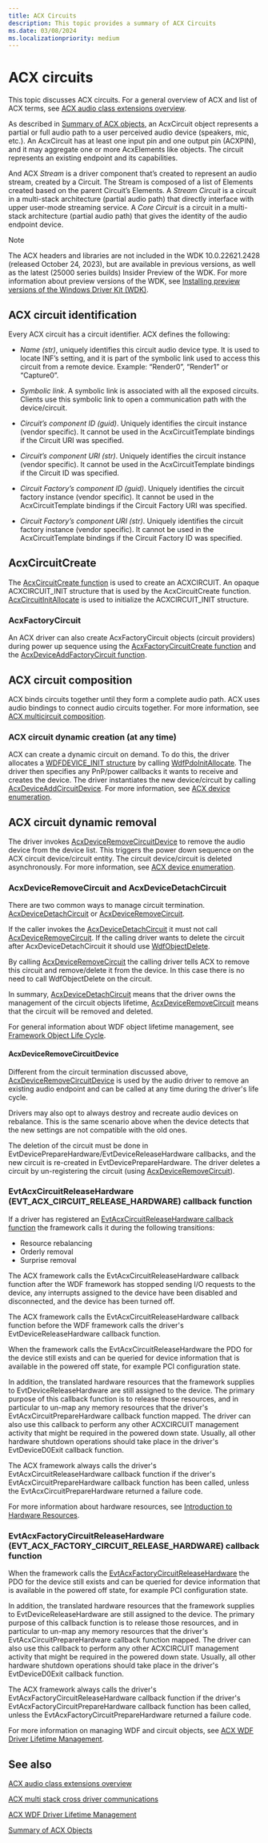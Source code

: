 ```yaml
---
title: ACX Circuits
description: This topic provides a summary of ACX Circuits 
ms.date: 03/08/2024
ms.localizationpriority: medium
---
```


# ACX circuits

This topic discusses ACX circuits. For a general overview of ACX and list of ACX terms, see [ACX audio class extensions overview](acx-audio-class-extensions-overview.md).

As described in [Summary of ACX objects](acx-summary-of-objects.md), an AcxCircuit object represents a partial or full audio path to a user perceived audio device (speakers, mic, etc.). An AcxCircuit has at least one input pin and one output pin (ACXPIN), and it may aggregate one or more AcxElements like objects. The circuit represents an existing endpoint and its capabilities.

And ACX *Stream* is a driver component that’s created to represent an audio stream, created by a Circuit. The Stream is composed of a list of Elements created based on the parent Circuit’s Elements. A *Stream Circuit* is a circuit in a multi-stack architecture (partial audio path) that directly interface with upper user-mode streaming service. A *Core Circuit* is a circuit in a multi-stack architecture (partial audio path) that gives the identity of the audio endpoint device.

>[!NOTE]
> The ACX headers and libraries are not included in the  WDK 10.0.22621.2428 (released October 24, 2023), but are available in previous versions, as well as the latest (25000 series builds) Insider Preview of the WDK. For more information about preview versions of the WDK, see [Installing preview versions of the Windows Driver Kit (WDK)](../installing-preview-versions-wdk.md).

## ACX circuit identification

Every ACX circuit has a circuit identifier. ACX defines the following:

- *Name (str)*, uniquely identifies this circuit audio device type. It is used to locate INF’s setting, and it is part of the symbolic link used to access this circuit from a remote device. Example: “Render0”, “Render1” or “Capture0”.

- *Symbolic link*. A symbolic link is associated with all the exposed circuits. Clients use this symbolic link to open a communication path with the device/circuit.

- *Circuit’s component ID (guid)*. Uniquely identifies the circuit instance (vendor specific). It cannot be used in the AcxCircuitTemplate bindings if the Circuit URI was specified.

- *Circuit’s component URI (str)*. Uniquely identifies the circuit instance (vendor specific). It cannot be used in the AcxCircuitTemplate bindings if the Circuit ID was specified.

- *Circuit Factory’s component ID (guid)*. Uniquely identifies the circuit factory instance (vendor specific). It cannot be used in the AcxCircuitTemplate bindings if the Circuit Factory URI was specified.

- *Circuit Factory’s component URI (str)*. Uniquely identifies the circuit factory instance (vendor specific). It cannot be used in the AcxCircuitTemplate bindings if the Circuit Factory ID was specified.

## AcxCircuitCreate

The [AcxCircuitCreate function](/windows-hardware/drivers/ddi/acxcircuit/nf-acxcircuit-acxcircuitcreate)  is used to create an ACXCIRCUIT. An opaque ACXCIRCUIT_INIT structure that is used by the AcxCircuitCreate function. [AcxCircuitInitAllocate](/windows-hardware/drivers/ddi/acxcircuit/nf-acxcircuit-acxcircuitinitallocate) is used to initialize the ACXCIRCUIT_INIT structure.

### AcxFactoryCircuit

An ACX driver can also create AcxFactoryCircuit objects (circuit providers) during power up sequence using the [AcxFactoryCircuitCreate function](/windows-hardware/drivers/ddi/acxcircuit/nf-acxcircuit-acxfactorycircuitcreate) and the [AcxDeviceAddFactoryCircuit function](/windows-hardware/drivers/ddi/acxdevice/nf-acxdevice-acxdeviceaddfactorycircuit).

## ACX circuit composition

ACX binds circuits together until they form a complete audio path. ACX uses audio bindings to connect audio circuits together. For more information, see  [ACX multicircuit composition](acx-multi-circuit-composition.md).

### ACX circuit dynamic creation (at any time)

ACX can create a dynamic circuit on demand. To do this, the driver allocates a [WDFDEVICE_INIT structure](../wdf/wdfdevice_init.md) by calling [WdfPdoInitAllocate](/windows-hardware/drivers/ddi/wdfpdo/nf-wdfpdo-wdfpdoinitallocate). The driver then specifies any PnP/power callbacks it wants to receive and creates the device. The driver instantiates the new device/circuit by calling [AcxDeviceAddCircuitDevice](/windows-hardware/drivers/ddi/acxdevice/nf-acxdevice-acxdeviceaddcircuitdevice). For more information, see [ACX device enumeration](acx-device-enumeration.md).

## ACX circuit dynamic removal

The driver invokes [AcxDeviceRemoveCircuitDevice](/windows-hardware/drivers/ddi/acxdevice/nf-acxdevice-acxdeviceremovecircuitdevice) to remove the audio device from the device list. This triggers the power down sequence on the ACX circuit device/circuit entity. The circuit device/circuit is deleted asynchronously. For more information, see [ACX device enumeration](acx-device-enumeration.md).

### AcxDeviceRemoveCircuit and AcxDeviceDetachCircuit

There are two common ways to manage circuit termination. [AcxDeviceDetachCircuit](/windows-hardware/drivers/ddi/acxdevice/nf-acxdevice-acxdevicedetachcircuit) or [AcxDeviceRemoveCircuit](/windows-hardware/drivers/ddi/acxdevice/nf-acxdevice-acxdeviceremovecircuit).

If the caller invokes the [AcxDeviceDetachCircuit](/windows-hardware/drivers/ddi/acxdevice/nf-acxdevice-acxdevicedetachcircuit) it must not call [AcxDeviceRemoveCircuit](/windows-hardware/drivers/ddi/acxdevice/nf-acxdevice-acxdeviceremovecircuit). If the calling driver wants to delete the circuit after AcxDeviceDetachCircuit it should use [WdfObjectDelete](/windows-hardware/drivers/ddi/wdfobject/nf-wdfobject-wdfobjectdelete).

By calling [AcxDeviceRemoveCircuit](/windows-hardware/drivers/ddi/acxdevice/nf-acxdevice-acxdeviceremovecircuit) the calling driver tells ACX to remove this circuit and remove/delete it from the device. In this case there is no need to call WdfObjectDelete on the circuit.

In summary, [AcxDeviceDetachCircuit](/windows-hardware/drivers/ddi/acxdevice/nf-acxdevice-acxdevicedetachcircuit)  means that the driver owns the management of the circuit objects lifetime, [AcxDeviceRemoveCircuit](/windows-hardware/drivers/ddi/acxdevice/nf-acxdevice-acxdeviceremovecircuit) means that the circuit will be removed and deleted.

For general information about WDF object lifetime management, see [Framework Object Life Cycle](/windows-hardware/drivers/wdf/framework-object-life-cycle).

#### AcxDeviceRemoveCircuitDevice

Different from the circuit termination discussed above, [AcxDeviceRemoveCircuitDevice](/windows-hardware/drivers/ddi/acxdevice/nf-acxdevice-acxdeviceremovecircuitdevice) is used by the audio driver to remove an existing audio endpoint and can be called at any time during the driver's life cycle.

Drivers may also opt to always destroy and recreate audio devices on rebalance. This is the same scenario above when the device detects that the new settings are not compatible with the old ones.

The deletion of the circuit must be done in EvtDevicePrepareHardware/EvtDeviceReleaseHardware callbacks, and the new circuit is re-created in EvtDevicePrepareHardware. The driver deletes a circuit by un-registering the circuit (using [AcxDeviceRemoveCircuit](/windows-hardware/drivers/ddi/acxdevice/nf-acxdevice-acxdeviceremovecircuit)).

### EvtAcxCircuitReleaseHardware (EVT_ACX_CIRCUIT_RELEASE_HARDWARE) callback function

If a driver has registered an [EvtAcxCircuitReleaseHardware callback function](/windows-hardware/drivers/ddi/acxcircuit/nc-acxcircuit-evt_acx_circuit_release_hardware) the framework calls it during the following transitions:

- Resource rebalancing
- Orderly removal
- Surprise removal

The ACX framework calls the EvtAcxCircuitReleaseHardware callback function after the WDF framework has stopped sending I/O requests to the device, any interrupts assigned to the device have been disabled and disconnected, and the device has been turned off.

The ACX framework calls the EvtAcxCircuitReleaseHardware callback function before the WDF framework calls the driver's EvtDeviceReleaseHardware callback function.

When the framework calls the EvtAcxCircuitReleaseHardware the PDO for the device still exists and can be queried for device information that is available in the powered off state, for example PCI configuration state.

In addition, the translated hardware resources that the framework supplies to EvtDeviceReleaseHardware are still assigned to the device. The primary purpose of this callback function is to release those resources, and in particular to un-map any memory resources that the driver's EvtAcxCircuitPrepareHardware callback function mapped. The driver can also use this callback to perform any other ACXCIRCUIT management activity that might be required in the powered down state. Usually, all other hardware shutdown operations should take place in the driver's EvtDeviceD0Exit callback function.

The ACX framework always calls the driver's EvtAcxCircuitReleaseHardware callback function if the driver's EvtAcxCircuitPrepareHardware callback function has been called, unless the EvtAcxCircuitPrepareHardware returned a failure code.

For more information about hardware resources, see [Introduction to Hardware Resources](/windows-hardware/drivers/wdf/introduction-to-hardware-resources).

### EvtAcxFactoryCircuitReleaseHardware (EVT_ACX_FACTORY_CIRCUIT_RELEASE_HARDWARE) callback function

When the framework calls the [EvtAcxFactoryCircuitReleaseHardware](/windows-hardware/drivers/ddi/acxcircuit/nc-acxcircuit-evt_acx_factory_circuit_release_hardware) the PDO for the device still exists and can be queried for device information that is available in the powered off state, for example PCI configuration state.

In addition, the translated hardware resources that the framework supplies to EvtDeviceReleaseHardware are still assigned to the device. The primary purpose of this callback function is to release those resources, and in particular to un-map any memory resources that the driver's EvtAcxCircuitPrepareHardware callback function mapped. The driver can also use this callback to perform any other ACXCIRCUIT management activity that might be required in the powered down state. Usually, all other hardware shutdown operations should take place in the driver's EvtDeviceD0Exit callback function.

The ACX framework always calls the driver's EvtAcxFactoryCircuitReleaseHardware callback function if the driver's EvtAcxFactoryCircuitPrepareHardware callback function has been called, unless the EvtAcxFactoryCircuitPrepareHardware returned a failure code.

For more information on managing WDF and circuit objects, see [ACX WDF Driver Lifetime Management](acx-wdf-driver-lifetime-management.md).

## See also

[ACX audio class extensions overview](acx-audio-class-extensions-overview.md)

[ACX multi stack cross driver communications](acx-multi-stack.md)

[ACX WDF Driver Lifetime Management](acx-wdf-driver-lifetime-management.md)

[Summary of ACX Objects](acx-summary-of-objects.md)
